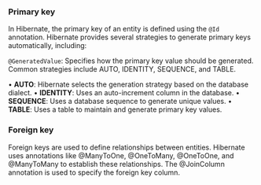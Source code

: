 ### Primary key

In Hibernate, the primary key of an entity is defined using the `@Id` annotation. Hibernate provides several strategies to generate primary keys automatically, including:

`@GeneratedValue`: Specifies how the primary key value should be generated. Common strategies include AUTO, IDENTITY, SEQUENCE, and TABLE.

• **AUTO**: Hibernate selects the generation strategy based on the database dialect.
• **IDENTITY**: Uses an auto-increment column in the database.
• **SEQUENCE**: Uses a database sequence to generate unique values.
• **TABLE**: Uses a table to maintain and generate primary key values.

### Foreign key

Foreign keys are used to define relationships between entities. Hibernate uses annotations like @ManyToOne, @OneToMany, @OneToOne, and @ManyToMany to establish these relationships. The @JoinColumn annotation is used to specify the foreign key column.

